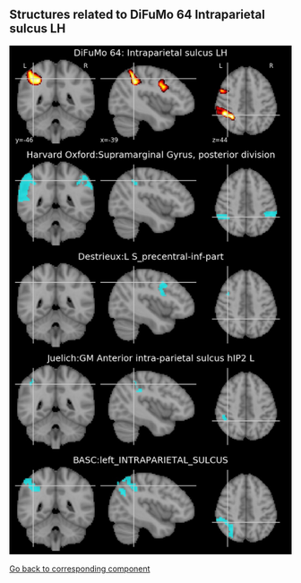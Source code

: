 


## Structures related to DiFuMo 64 Intraparietal sulcus LH

![38](38.jpg "Structures related to DiFuMo 64 Intraparietal sulcus LH")

[Go back to corresponding component](https://parietal-inria.github.io/DiFuMo/64/html/38.html)